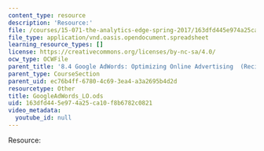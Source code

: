 ```yaml
---
content_type: resource
description: 'Resource:'
file: /courses/15-071-the-analytics-edge-spring-2017/163dfd445e974a25ca10f8b6782c0821_GoogleAdWords_LO.ods
file_type: application/vnd.oasis.opendocument.spreadsheet
learning_resource_types: []
license: https://creativecommons.org/licenses/by-nc-sa/4.0/
ocw_type: OCWFile
parent_title: '8.4 Google AdWords: Optimizing Online Advertising  (Recitation)'
parent_type: CourseSection
parent_uid: ec76b4ff-6780-4c69-3ea4-a3a2695b4d2d
resourcetype: Other
title: GoogleAdWords_LO.ods
uid: 163dfd44-5e97-4a25-ca10-f8b6782c0821
video_metadata:
  youtube_id: null
---
```

Resource: